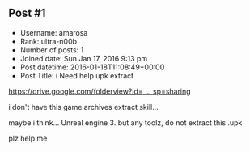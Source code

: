 ## Post #1
- Username: amarosa
- Rank: ultra-n00b
- Number of posts: 1
- Joined date: Sun Jan 17, 2016 9:13 pm
- Post datetime: 2016-01-18T11:08:49+00:00
- Post Title: i Need help upk extract

[https://drive.google.com/folderview?id= ... sp=sharing](https://drive.google.com/folderview?id=0B_Rg91GYFYN1WndNMXR3NkV0RVU&usp=sharing)

i don't have this game archives extract skill...

maybe i think... Unreal engine 3. but any toolz, do not extract this .upk

plz help me
